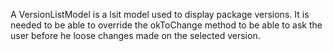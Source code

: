 A VersionListModel is a lsit model used to display package versions.
It is needed to be able to override the okToChange method to be able to ask the user before he loose changes made on the selected version.
